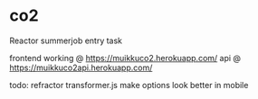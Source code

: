 # co2
Reactor summerjob entry task

frontend working @ https://muikkuco2.herokuapp.com/
api @ https://muikkuco2api.herokuapp.com/

todo:
refractor transformer.js 
make options look better in mobile